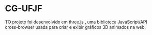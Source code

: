 # CG-UFJF


TO projeto foi desenvolvido em three.js , uma biblioteca JavaScript/API cross-browser usada para criar e exibir gráficos 3D animados na web.
